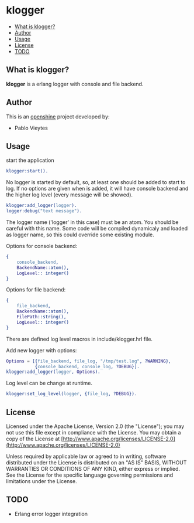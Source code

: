 klogger
=======

* [What is klogger?](#about)
* [Author](#author)
* [Usage](#usage)
* [License](#license)
* [TODO](#todo)


## What is klogger? <a name="about"></a>


**klogger** is a erlang logger with console and file backend.



## Author <a name="author"></a>

This is an [openshine](http://www.openshine.com) project developed by:
  * Pablo Vieytes


## Usage <a name="usage"></a>

start the application
```erlang
klogger:start().
```


No logger is started by default, so, at least one should be added to start to log.
If no options are given when is added, it will have console backend and the higher log level (every message will be showed).

```erlang
klogger:add_logger(logger).
logger:debug("text message").
```
The logger name ('logger' in this case) must be an atom. You should be careful with this name. 
Some code will be compiled dynamicaly and loaded as logger name, so this could override some existing module.


Options for console backend:
```erlang
{ 
    console_backend, 
    BackendName::atom(),
    LogLevel:: integer() 
}
```


Options for file backend:
```erlang
{ 
    file_backend, 
    BackendName::atom(),
    FilePath::string(),
    LogLevel:: integer() 
}
```
There are defined log level macros in include/klogger.hrl file.


Add new logger with options:

```erlang
Options = [{file_backend, file_log, "/tmp/test.log", ?WARNING},
           {console_backend, console_log, ?DEBUG}].
klogger:add_logger(logger, Options).
```

Log level can be change at runtime.

```erlang
klogger:set_log_level(logger, {file_log, ?DEBUG}).
```

## License <a name="license"></a>

Licensed under the Apache License, Version 2.0 (the "License"); you may not use this file except in compliance with the License. 
You may obtain a copy of the License at [http://www.apache.org/licenses/LICENSE-2.0](http://www.apache.org/licenses/LICENSE-2.0)

Unless required by applicable law or agreed to in writing, software distributed under the License is distributed on an "AS IS" BASIS, WITHOUT WARRANTIES OR CONDITIONS OF ANY KIND, either express or implied. See the License for the specific language governing permissions and limitations under the License.

## TODO <a name="todo"></a>
* Erlang error logger integration

